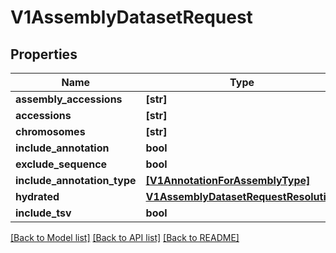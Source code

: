 # V1AssemblyDatasetRequest


## Properties
Name | Type | Description | Notes
------------ | ------------- | ------------- | -------------
**assembly_accessions** | **[str]** |  | [optional] 
**accessions** | **[str]** |  | [optional] 
**chromosomes** | **[str]** |  | [optional] 
**include_annotation** | **bool** |  | [optional] 
**exclude_sequence** | **bool** |  | [optional] 
**include_annotation_type** | [**[V1AnnotationForAssemblyType]**](V1AnnotationForAssemblyType.md) |  | [optional] 
**hydrated** | [**V1AssemblyDatasetRequestResolution**](V1AssemblyDatasetRequestResolution.md) |  | [optional] 
**include_tsv** | **bool** |  | [optional] 

[[Back to Model list]](../README.md#documentation-for-models) [[Back to API list]](../README.md#documentation-for-api-endpoints) [[Back to README]](../README.md)


